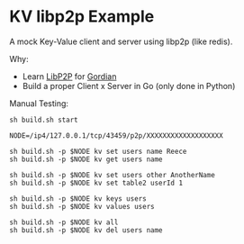 # KV libp2p Example

A mock Key-Value client and server using libp2p (like redis).

Why:
- Learn [LibP2P](https://libp2p.io/) for [Gordian](https://github.com/rollchains/gordian)
- Build a proper Client x Server in Go (only done in Python)

Manual Testing:
```
sh build.sh start

NODE=/ip4/127.0.0.1/tcp/43459/p2p/XXXXXXXXXXXXXXXXXXX

sh build.sh -p $NODE kv set users name Reece
sh build.sh -p $NODE kv get users name

sh build.sh -p $NODE kv set users other AnotherName
sh build.sh -p $NODE kv set table2 userId 1

sh build.sh -p $NODE kv keys users
sh build.sh -p $NODE kv values users

sh build.sh -p $NODE kv all
sh build.sh -p $NODE kv del users name
```
